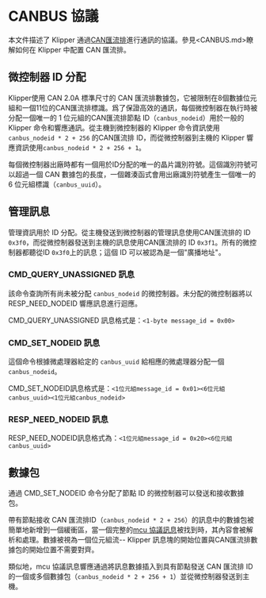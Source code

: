 # CANBUS 協議

本文件描述了 Klipper 通過[CAN匯流排](https://en.wikipedia.org/wiki/CAN_bus)進行通訊的協議。參見<CANBUS.md>瞭解如何在 Klipper 中配置 CAN 匯流排。

## 微控制器 ID 分配

Klipper使用 CAN 2.0A 標準尺寸的 CAN 匯流排數據包，它被限制在8個數據位元組和一個11位的CAN匯流排標識。爲了保證高效的通訊，每個微控制器在執行時被分配一個唯一的 1 位元組的CAN匯流排節點 ID（`canbus_nodeid`）用於一般的 Klipper 命令和響應通訊。從主機到微控制器的 Klipper 命令資訊使用`canbus_nodeid * 2 + 256` 的CAN匯流排 ID，而從微控制器到主機的 Klipper 響應資訊使用`canbus_nodeid * 2 + 256 + 1`。

每個微控制器出廠時都有一個用於ID分配的唯一的晶片識別符號。這個識別符號可以超過一個 CAN 數據包的長度，一個雜湊函式會用出廠識別符號產生一個唯一的 6 位元組標識（`canbus_uuid`）。

## 管理訊息

管理資訊用於 ID 分配。從主機發送到微控制器的管理訊息使用CAN匯流排的 ID `0x3f0`，而從微控制器發送到主機的訊息使用CAN匯流排的 ID `0x3f1`。所有的微控制器都聽從ID `0x3f0`上的訊息；這個 ID 可以被認為是一個"廣播地址"。

### CMD_QUERY_UNASSIGNED 訊息

該命令查詢所有尚未被分配 `canbus_nodeid` 的微控制器。未分配的微控制器將以 RESP_NEED_NODEID 響應訊息進行迴應。

CMD_QUERY_UNASSIGNED 訊息格式是：`<1-byte message_id = 0x00>`

### CMD_SET_NODEID 訊息

這個命令根據微處理器給定的 `canbus_uuid` 給相應的微處理器分配一個 `canbus_nodeid`。

CMD_SET_NODEID訊息格式是：`<1位元組message_id = 0x01><6位元組canbus_uuid><1位元組canbus_nodeid>`

### RESP_NEED_NODEID 訊息

RESP_NEED_NODEID訊息格式為：`<1位元組message_id = 0x20><6位元組canbus_uuid>`

## 數據包

通過 CMD_SET_NODEID 命令分配了節點 ID 的微控制器可以發送和接收數據包。

帶有節點接收 CAN 匯流排ID（`canbus_nodeid * 2 + 256`）的訊息中的數據包被簡單地新增到一個緩衝區，當一個完整的[mcu 協議訊息](Protocol.md)被找到時，其內容會被解析和處理。數據被視為一個位元組流-- Klipper 訊息塊的開始位置與CAN匯流排數據包的開始位置不需要對齊。

類似地，mcu 協議訊息響應通過將訊息數據插入到具有節點發送 CAN 匯流排 ID 的一個或多個數據包（`canbus_nodeid * 2 + 256 + 1`）並從微控制器發送到主機。
